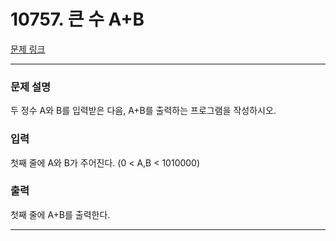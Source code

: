 # 10757. 큰 수 A+B 

[문제 링크](https://www.acmicpc.net/problem/10757) 

---
### 문제 설명

 두 정수 A와 B를 입력받은 다음, A+B를 출력하는 프로그램을 작성하시오.

### 입력 

 첫째 줄에 A와 B가 주어진다. (0 < A,B < 1010000)

### 출력 

 첫째 줄에 A+B를 출력한다.

---
